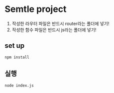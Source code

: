 # Semtle project

1. 작성한 라우터 파일은 반드시 router라는 폴더에 넣기!
2. 작성한 함수 파일은 반드시 js라는 폴더에 넣기!

## set up
```
npm install
```

## 실행
```
node index.js
```
